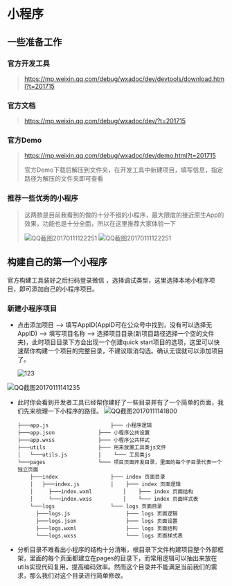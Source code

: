 # 小程序

## 一些准备工作

### 官方开发工具

>  https://mp.weixin.qq.com/debug/wxadoc/dev/devtools/download.html?t=201715

### 官方文档

> https://mp.weixin.qq.com/debug/wxadoc/dev/?t=201715

### 官方Demo

> https://mp.weixin.qq.com/debug/wxadoc/dev/demo.html?t=201715
>
> 官方Demo下载后解压到文件夹，在开发工具中新建项目，填写信息，指定路径为解压的文件夹即可查看

### 推荐一些优秀的小程序

> 这两款是目前我看到的做的十分不错的小程序，最大限度的接近原生App的效果，功能也是十分全面，所以在这里推荐大家体验一下
>
> ![![QQ截图20170111122251](file:///C:/Users/Anthony/Desktop/QQ%E6%88%AA%E5%9B%BE20170111122251.jpg?lastModify=1484102048)](C:\Users\Anthony\Desktop\QQ截图20170111122209.jpg) 
> ![QQ截图20170111122251](C:\Users\Anthony\Desktop\QQ截图20170111122251.jpg)

## 构建自己的第一个小程序

官方构建工具装好之后扫码登录微信 ，选择调试类型，这里选择本地小程序项目，即可添加自己的小程序项目。

### 新建小程序项目

-  点击添加项目 -->  填写AppID(AppID可在公众号中找到，没有可以选择无AppID)  -->  填写项目名称  -->  选择项目目录(新项目路径选择一个空的文件夹)，此时项目目录下方会出现一个创建quick start项目的选项，这里可以快速帮你构建一个项目的完整目录，不建议取消勾选。确认无误就可以添加项目了。

   ![123](file:///C:/Users/Anthony/Desktop/123.jpg?lastModify=1484102048)

  ![QQ截图20170111141235](C:\Users\Anthony\Desktop\QQ截图20170111141235.jpg)

- 此时你会看到开发者工具已经帮你建好了一些目录并有了一个简单的页面，我们先来梳理一下小程序的路径。 ![QQ截图20170111141800](C:\Users\Anthony\Desktop\QQ截图20170111141800.jpg)

  ```
  ├───app.js					├─── 小程序逻辑
  ├───app.json				├─── 小程序公共设置
  ├───app.wxss				├─── 小程序公共样式
  ├───utils					├─── 用来放置工具类js文件
  │   └───utils.js			│	 └─── 工具类js
  └───pages					└─── 项目页面开发目录，里面的每个子目录代表一个独立页面
      ├───index					├─── index 页面目录
      │   ├───index.js			│	 ├─── index 页面逻辑
      │  	├───index.wxml			│	 ├─── index 页面结构
      │  	└───index.wxss			│	 └─── index 页面样式表
      └───logs					└─── logs 页面目录
      	├───logs.js					 ├─── logs 页面逻辑
      	├───logs.json				 ├─── logs 页面设置
      	├───logs.wxml				 ├─── logs 页面结构
      	└───logs.wxss				 └─── logs 页面样式表
  ```


- 分析目录不难看出小程序的结构十分清晰，根目录下文件构建项目整个外部框架，里面的每个页面都建立在pages的目录下，而常用逻辑可以抽出来放在utils实现代码复用，提高编码效率。然而这个目录并不能满足当前我们的需求，那么我们对这个目录进行简单修改。

